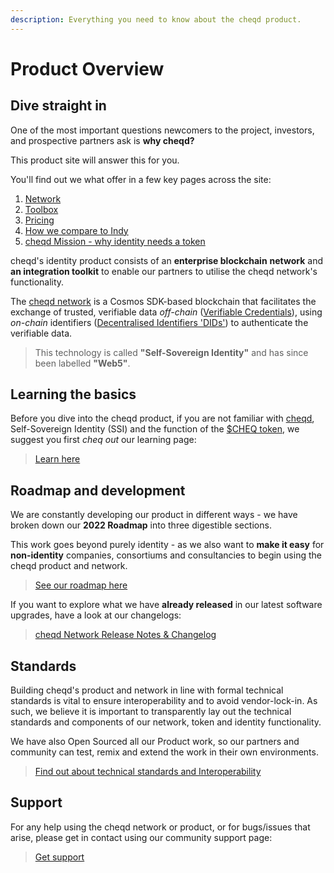 ```yaml
---
description: Everything you need to know about the cheqd product.
---
```


# Product Overview

## Dive straight in

One of the most important questions newcomers to the project, investors, and prospective partners ask is **why cheqd?**

This product site will answer this for you.

You'll find out we what offer in a few key pages across the site:

1. [Network](products/network/README.md)
2. [Toolbox](products/toolbox/README.md)
3. [Pricing](product-essentials/why-cheqd/pricing.md)
4. [How we compare to Indy](product-essentials/why-cheqd/cheqd-vs-indy.md)
5. [cheqd Mission - why identity needs a token](https://learn.cheqd.io/overview/cheqd-101/why-identity-needs-a-token)

cheqd's identity product consists of an **enterprise blockchain** **network** and **an integration toolkit** to enable our partners to utilise the cheqd network's functionality.

The [cheqd network](https://explorer.cheqd.io/) is a Cosmos SDK-based blockchain that facilitates the exchange of trusted, verifiable data _off-chain_ ([Verifiable Credentials](https://www.w3.org/TR/vc-data-model/)), using _on-chain_ identifiers ([Decentralised Identifiers 'DIDs'](https://www.w3.org/TR/did-core/)) to authenticate the verifiable data.&#x20;

> This technology is called **"Self-Sovereign Identity"** and has since been labelled **"Web5"**.

## Learning the basics

Before you dive into the cheqd product, if you are not familiar with [cheqd](https://www.cheqd.io/), Self-Sovereign Identity (SSI) and the function of the [$CHEQ token](https://learn.cheqd.io/overview/introduction-to-usdcheq), we suggest you first _cheq out_ our learning page:

> [Learn here](https://learn.cheqd.io/)

## Roadmap and development

We are constantly developing our product in different ways - we have broken down our **2022 Roadmap** into three digestible sections.

This work goes beyond purely identity - as we also want to **make it easy** for **non-identity** companies, consortiums and consultancies to begin using the cheqd product and network.

> [See our roadmap here](product-essentials/roadmap/README.md)

If you want to explore what we have **already released** in our latest software upgrades, have a look at our changelogs:

> [cheqd Network Release Notes & Changelog](products/network/upgrades/README.MD)

## Standards

Building cheqd's product and network in line with formal technical standards is vital to ensure interoperability and to avoid vendor-lock-in. As such, we believe it is important to transparently lay out the technical standards and components of our network, token and identity functionality.

We have also Open Sourced all our Product work, so our partners and community can test, remix and extend the work in their own environments.

> [Find out about technical standards and Interoperability](product-essentials/standards-interop.md)

## Support

For any help using the cheqd network or product, or for bugs/issues that arise, please get in contact using our community support page:

> [Get support](https://support.cheqd.io/support/home)
